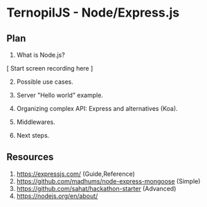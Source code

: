 #  TernopilJS - Node/Express.js

## Plan

1. What is Node.js?

[ Start screen recording here ]

2. Possible use cases.

3. Server "Hello world" example.

4. Organizing complex API: Express and alternatives (Koa).

5. Middlewares.

6. Next steps.

## Resources

1. https://expressjs.com/ (Guide,Reference)
2. https://github.com/madhums/node-express-mongoose (Simple)
3. https://github.com/sahat/hackathon-starter (Advanced)
4. https://nodejs.org/en/about/
